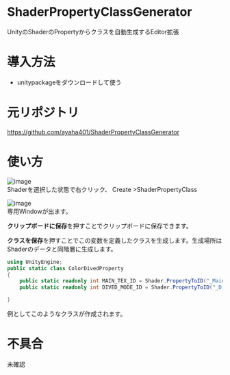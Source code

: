 # ShaderPropertyClassGenerator
UnityのShaderのPropertyからクラスを自動生成するEditor拡張

# 導入方法
* unitypackageをダウンロードして使う

# 元リポジトリ
https://github.com/ayaha401/ShaderPropertyClassGenerator

# 使い方
![image](https://github.com/user-attachments/assets/b6216da6-da33-4701-9d6e-b1b6f52cbbf6)<br>
Shaderを選択した状態で右クリック、
Create >ShaderPropertyClass

![image](https://github.com/user-attachments/assets/a02fe432-f379-4124-9149-5020e3debd62)<br>
専用Windowが出ます。

**クリップボードに保存**を押すことでクリップボードに保存できます。

**クラスを保存**を押すことでこの変数を定義したクラスを生成します。生成場所はShaderのデータと同階層に生成します。
```C#
using UnityEngine;
public static class ColorDivedProperty
{
    public static readonly int MAIN_TEX_ID = Shader.PropertyToID("_MainTex");
    public static readonly int DIVED_MODE_ID = Shader.PropertyToID("_DivedMode");

}
```
例としてこのようなクラスが作成されます。

# 不具合
未確認
